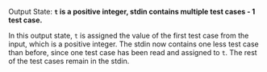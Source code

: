 Output State: **`t` is a positive integer, stdin contains multiple test cases - 1 test case.**

In this output state, `t` is assigned the value of the first test case from the input, which is a positive integer. The stdin now contains one less test case than before, since one test case has been read and assigned to `t`. The rest of the test cases remain in the stdin.
